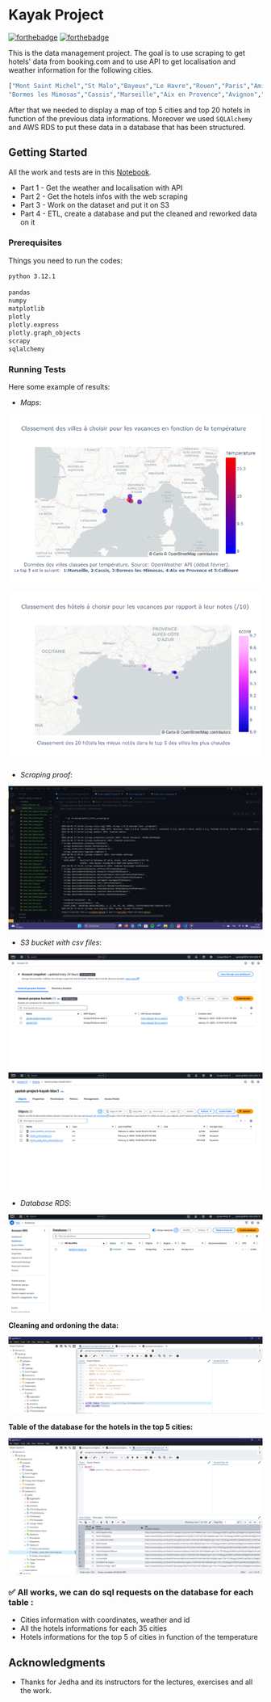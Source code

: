 # Kayak Project

[![forthebadge](http://forthebadge.com/images/badges/built-with-love.svg)](http://forthebadge.com) [![forthebadge](https://forthebadge.com/images/badges/made-with-python.svg)](https://forthebadge.com)

This is the data management project. The goal is to use scraping to get hotels' data from booking.com and to use API to get localisation and weather information for the following cities.
```python 
["Mont Saint Michel","St Malo","Bayeux","Le Havre","Rouen","Paris","Amiens","Lille","Strasbourg","Chateau du Haut Koenigsbourg","Colmar","Eguisheim","Besancon","Dijon","Annecy","Grenoble","Lyon","Gorges du Verdon",
"Bormes les Mimosas","Cassis","Marseille","Aix en Provence","Avignon","Uzes","Nimes","Aigues Mortes","Saintes Maries de la mer","Collioure","Carcassonne","Ariege","Toulouse","Montauban","Biarritz","Bayonne","La Rochelle"]
```
After that we needed to display a map of top 5 cities and top 20 hotels in function of the previous data informations. Moreover we used `SQLAlchemy` and AWS RDS to put these data in a database that has been structured.

## Getting Started

All the work and tests are in this [Notebook](Project_kayak_YP.ipynb).
* Part 1 - Get the weather and localisation with API
* Part 2 - Get the hotels infos with the web scraping
* Part 3 - Work on the dataset and put it on S3
* Part 4 - ETL, create a database and put the cleaned and reworked data on it


### Prerequisites

Things you need to run the codes:

```
python 3.12.1

pandas 
numpy
matplotlib
plotly
plotly.express
plotly.graph_objects
scrapy
sqlalchemy
```

### Running Tests

Here some example of results:

* *Maps*:

![map_cities](map_top5_cities_temperature.png)

![map_hotels](map_top20_hotels_from_top5_cities.png)

* *Scraping proof*:
  
![scraping](Proof_scraping_hotel_info.png)

* *S3 bucket with csv files*:
  
![s3_bucket](Proof_s3_bucket_1.png)
![s3_bucket_with_csv](Proof_s3_bucket_csv_files_2.png)

* *Database RDS*:
 
![database_rds](Proof_database_rds.png)

**Cleaning and ordoning the data:**

![database_ordoning](Proof_cleaning_ordoning_sql_db.png)

**Table of the database for the hotels in the top 5 cities:**

![database_table](Proof_table_db_hotels_top5_cities.png)

### ✅ All works, we can do sql requests on the database for each table : 
* Cities information with coordinates, weather and id
* All the hotels informations for each 35 cities
* Hotels informations for the top 5 of cities in function of the temperature

## Acknowledgments

* Thanks for Jedha and its instructors for the lectures, exercises and all the work.

